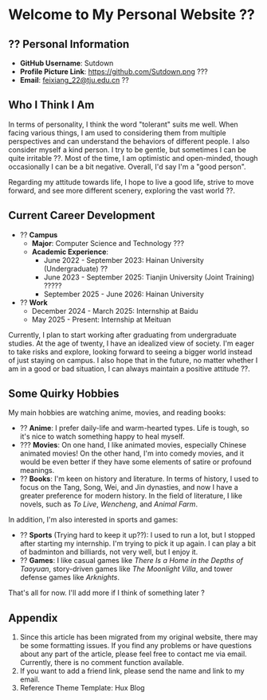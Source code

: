 # Welcome to My Personal Website ??

## ?? Personal Information
- **GitHub Username**: Sutdown 
- **Profile Picture Link**: https://github.com/Sutdown.png ???
- **Email**: feixiang_22@tju.edu.cn ??

## Who I Think I Am
In terms of personality, I think the word "tolerant" suits me well. When facing various things, I am used to considering them from multiple perspectives and can understand the behaviors of different people. I also consider myself a kind person. I try to be gentle, but sometimes I can be quite irritable ??. Most of the time, I am optimistic and open-minded, though occasionally I can be a bit negative. Overall, I'd say I'm a "good person".

Regarding my attitude towards life, I hope to live a good life, strive to move forward, and see more different scenery, exploring the vast world ??.

## Current Career Development
- ?? **Campus**
  - **Major**: Computer Science and Technology ???
  - **Academic Experience**:
    - June 2022 - September 2023: Hainan University (Undergraduate) ??
    - June 2023 - September 2025: Tianjin University (Joint Training) ?????
    - September 2025 - June 2026: Hainan University
- ?? **Work**
  - December 2024 - March 2025: Internship at Baidu 
  - May 2025 - Present: Internship at Meituan

Currently, I plan to start working after graduating from undergraduate studies. At the age of twenty, I have an idealized view of society. I'm eager to take risks and explore, looking forward to seeing a bigger world instead of just staying on campus. I also hope that in the future, no matter whether I am in a good or bad situation, I can always maintain a positive attitude ??.

## Some Quirky Hobbies
My main hobbies are watching anime, movies, and reading books:
- ?? **Anime**: I prefer daily-life and warm-hearted types. Life is tough, so it's nice to watch something happy to heal myself.
- ??? **Movies**: On one hand, I like animated movies, especially Chinese animated movies! On the other hand, I'm into comedy movies, and it would be even better if they have some elements of satire or profound meanings.
- ?? **Books**: I'm keen on history and literature. In terms of history, I used to focus on the Tang, Song, Wei, and Jin dynasties, and now I have a greater preference for modern history. In the field of literature, I like novels, such as *To Live*, *Wencheng*, and *Animal Farm*.

In addition, I'm also interested in sports and games:
- ?? **Sports** (Trying hard to keep it up??): I used to run a lot, but I stopped after starting my internship. I'm trying to pick it up again. I can play a bit of badminton and billiards, not very well, but I enjoy it.
- ?? **Games**: I like casual games like *There Is a Home in the Depths of Taoyuan*, story-driven games like *The Moonlight Villa*, and tower defense games like *Arknights*.

That's all for now. I'll add more if I think of something later ?

## Appendix
1. Since this article has been migrated from my original website, there may be some formatting issues. If you find any problems or have questions about any part of the article, please feel free to contact me via email. Currently, there is no comment function available.
2. If you want to add a friend link, please send the name and link to my email.
3. Reference Theme Template: Hux Blog 